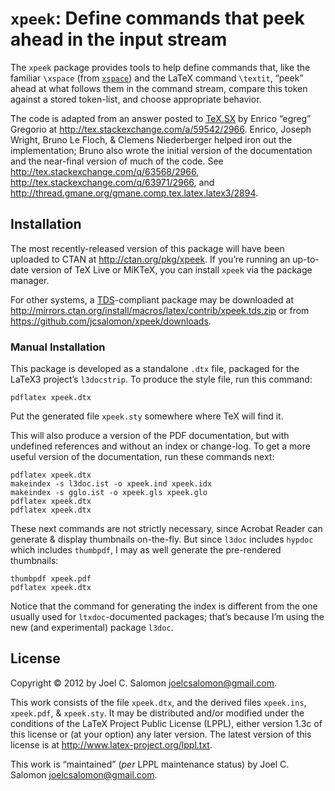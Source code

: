 `xpeek`: Define commands that peek ahead in the input stream
============================================================

The `xpeek` package provides tools
to help define commands that,
like the familiar `\xspace`
(from [`xspace`](http://ctan.org/pkg/xspace))
and the LaTeX command `\textit`,
“peek” ahead at what follows them in the command stream,
compare this token against a stored token-list,
and choose appropriate behavior.

The code is adapted from an answer posted to [TeX.SX][TeXSX] by
Enrico “egreg” Gregorio at <http://tex.stackexchange.com/a/59542/2966>.
Enrico, Joseph Wright, Bruno Le Floch, & Clemens Niederberger
helped iron out the implementation;
Bruno also wrote the initial version of the documentation
and the near-final version of much of the code.
See <http://tex.stackexchange.com/q/63568/2966>,
<http://tex.stackexchange.com/q/63971/2966>,
and <http://thread.gmane.org/gmane.comp.tex.latex.latex3/2894>.

Installation
------------

The most recently-released version of this package
will have been uploaded to CTAN at <http://ctan.org/pkg/xpeek>.
If you’re running an up-to-date version of TeX Live or MiKTeX,
you can install `xpeek` via the package manager.

For other systems, a [TDS][TDS]-compliant package may be downloaded at
<http://mirrors.ctan.org/install/macros/latex/contrib/xpeek.tds.zip>
or from <https://github.com/jcsalomon/xpeek/downloads>.

### Manual Installation

This package is developed as a standalone `.dtx` file,
packaged for the LaTeX3 project’s `l3docstrip`.
To produce the style file, run this command:

    pdflatex xpeek.dtx

Put the generated file `xpeek.sty` somewhere where TeX will find it.

This will also produce a version of the PDF documentation,
but with undefined references and without an index or change-log.
To get a more useful version of the documentation,
run these commands next:

    pdflatex xpeek.dtx
    makeindex -s l3doc.ist -o xpeek.ind xpeek.idx
    makeindex -s gglo.ist -o xpeek.gls xpeek.glo
    pdflatex xpeek.dtx
    pdflatex xpeek.dtx

These next commands are not strictly necessary,
since Acrobat Reader can generate & display thumbnails on-the-fly.
But since `l3doc` includes `hypdoc` which includes `thumbpdf`,
I may as well generate the pre-rendered thumbnails:

    thumbpdf xpeek.pdf
    pdflatex xpeek.dtx

Notice that the command for generating the index is different
from the one usually used for `ltxdoc`-documented packages;
that’s because I’m using the new (and experimental) package `l3doc`.

License
-------

Copyright © 2012 by Joel C. Salomon <joelcsalomon@gmail.com>.

This work consists of the file  `xpeek.dtx`,
          and the derived files `xpeek.ins`,
                                `xpeek.pdf`, &
                                `xpeek.sty`.
It may be distributed and/or modified under the conditions of the
LaTeX Project Public License (LPPL), either version 1.3c of this
license or (at your option) any later version.  The latest version
of this license is at <http://www.latex-project.org/lppl.txt>.

This work is “maintained” (_per_ LPPL maintenance status) by
Joel C. Salomon <joelcsalomon@gmail.com>.

[TeXSX]: http://tex.stackexchange.com
[TDS]:   http://tug.org/tds/
